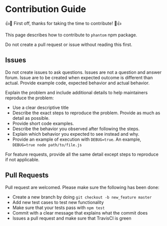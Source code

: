# Contribution Guide

:+1::tada: First off, thanks for taking the time to contribute! :tada::+1:

This page describes how to contribute to `phantom` npm package.

Do not create a pull request or issue without reading this first.

## Issues
Do not create issues to ask questions. Issues are not a question and answer forum. Issue are to be created when expected outcome is different than actual. Provide example code, expected behavior and actual behavior.

Explain the problem and include additional details to help maintainers reproduce the problem:

* Use a clear descriptive title
* Describe the exact steps to reproduce the problem. Provide as much as detail as possible.
* Provide short code examples.
* Describe the behavior you observed after following the steps.
* Explain which behavior you expected to see instead and why.
* Provide an example of execution with `DEBUG=true`. An example, `DEBUG=true node path/to/file.js`

For feature requests, provide all the same detail except steps to reproduce if not applicable.

## Pull Requests
Pull request are welcomed. Please make sure the following has been done:

* Create a new branch by doing `git checkout -b new_feature master`
* Add new test cases to test new functionality
* Make sure that your tests pass with `npm test`
* Commit with a clear message that explains what the commit does
* Issues a pull request and make sure that TravisCI is green
